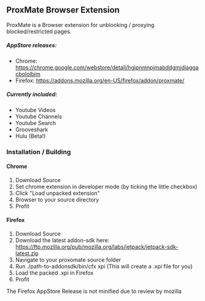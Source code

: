 ## ProxMate Browser Extension

ProxMate is a Browser extension for unblocking / proxying blocked/restricted pages.

##### AppStore releases:

* Chrome: https://chrome.google.com/webstore/detail/hgjpnmnpjmabddgmjdiaggacbololbjm
* Firefox: https://addons.mozilla.org/en-US/firefox/addon/proxmate/


##### Currently included:

 * Youtube Videos
 * Youtube Channels
 * Youtube Search
 * Grooveshark
 * Hulu (Beta!)


### Installation / Building

#### Chrome

1. Download Source
2. Set chrome extension in developer mode (by ticking the little checkbox)
3. Click "Load unpacked extension"
4. Browser to your source directory
5. Profit


#### Firefox

1. Download Source
2. Download the latest addon-sdk here: https://ftp.mozilla.org/pub/mozilla.org/labs/jetpack/jetpack-sdk-latest.zip
3. Navigate to your proxomate source folder
4. Run ./path-to-addonsdk/bin/cfx xpi (This will create a .xpi file for you)
5. Load the packed .xpi in Firefox
6. Profit

The Firefox AppStore Release is not minified due to review by mozilla